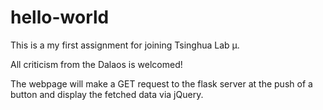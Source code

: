 # hello-world
This is a my first assignment for joining Tsinghua Lab μ.

All criticism from the Dalaos is welcomed!

The webpage will make a GET request to the flask server at the push of a button and display the fetched data via jQuery.
